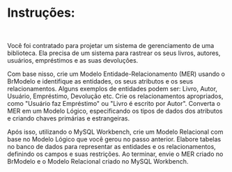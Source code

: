 # Instruções:
﻿

Você foi contratado para projetar um sistema de gerenciamento de uma biblioteca. Ela precisa de um sistema para 
rastrear os seus livros, autores, usuários, empréstimos e as suas devoluções.

Com base nisso, crie um Modelo Entidade-Relacionamento (MER) usando o BrModelo e identifique as entidades, os seus atributos e os seus
relacionamentos. Alguns exemplos de entidades podem ser: Livro, Autor, Usuário, Empréstimo, 
Devolução etc. Crie os relacionamentos apropriados, como "Usuário faz Empréstimo" ou "Livro é escrito por Autor". 
Converta o MER em um Modelo Lógico, especificando os tipos de dados dos atributos e criando chaves primárias e estrangeiras.

Após isso, utilizando o MySQL Workbench, crie um Modelo Relacional com base no Modelo Lógico que você gerou no passo anterior.
Elabore tabelas no banco de dados para representar as entidades e os relacionamentos, definindo os campos e suas restrições.
Ao terminar, envie o MER criado no BrModelo e o Modelo Relacional criado no MySQL Workbench.

